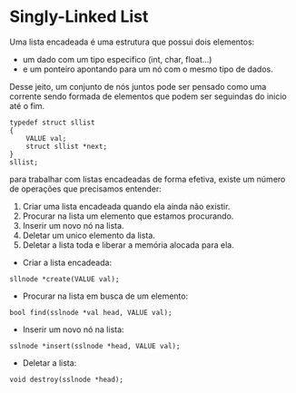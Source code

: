 # Singly-Linked List

Uma lista encadeada é uma estrutura que possui dois elementos:
* um dado com um tipo especifico (int, char, float...)
* e um ponteiro apontando para um nó com o mesmo tipo de dados.

Desse jeito, um conjunto de nós juntos pode ser pensado como uma corrente sendo formada de elementos que podem ser seguindas do inicio até o fim.

```
typedef struct sllist
{
    VALUE val;
    struct sllist *next;
}
sllist;
```

para trabalhar com listas encadeadas de forma efetiva, existe um número de operações que precisamos entender:

1. Criar uma lista encadeada quando ela ainda não existir.
2. Procurar na lista um elemento que estamos procurando.
3. Inserir um novo nó na lista.
4. Deletar um unico elemento da lista.
5. Deletar a lista toda e liberar a memória alocada para ela.

* Criar a lista encadeada:

```
sllnode *create(VALUE val);
```

* Procurar na lista em busca de um elemento:

```
bool find(sslnode *val head, VALUE val);
```

* Inserir um novo nó na lista:

```
sslnode *insert(sslnode *head, VALUE val);
```

* Deletar a lista:

```
void destroy(sslnode *head);
```
